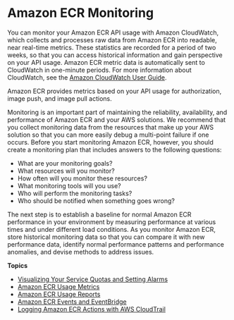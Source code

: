 # Amazon ECR Monitoring<a name="monitoring"></a>

You can monitor your Amazon ECR API usage with Amazon CloudWatch, which collects and processes raw data from Amazon ECR into readable, near real\-time metrics\. These statistics are recorded for a period of two weeks, so that you can access historical information and gain perspective on your API usage\. Amazon ECR metric data is automatically sent to CloudWatch in one\-minute periods\. For more information about CloudWatch, see the [Amazon CloudWatch User Guide](https://docs.aws.amazon.com/AmazonCloudWatch/latest/monitoring/)\.

Amazon ECR provides metrics based on your API usage for authorization, image push, and image pull actions\.

Monitoring is an important part of maintaining the reliability, availability, and performance of Amazon ECR and your AWS solutions\. We recommend that you collect monitoring data from the resources that make up your AWS solution so that you can more easily debug a multi\-point failure if one occurs\. Before you start monitoring Amazon ECR, however, you should create a monitoring plan that includes answers to the following questions:
+ What are your monitoring goals?
+ What resources will you monitor?
+ How often will you monitor these resources?
+ What monitoring tools will you use?
+ Who will perform the monitoring tasks?
+ Who should be notified when something goes wrong?

The next step is to establish a baseline for normal Amazon ECR performance in your environment by measuring performance at various times and under different load conditions\. As you monitor Amazon ECR, store historical monitoring data so that you can compare it with new performance data, identify normal performance patterns and performance anomalies, and devise methods to address issues\.

**Topics**
+ [Visualizing Your Service Quotas and Setting Alarms](monitoring-quotas-alarms.md)
+ [Amazon ECR Usage Metrics](monitoring-usage.md)
+ [Amazon ECR Usage Reports](usage-reports.md)
+ [Amazon ECR Events and EventBridge](ecr-eventbridge.md)
+ [Logging Amazon ECR Actions with AWS CloudTrail](logging-using-cloudtrail.md)